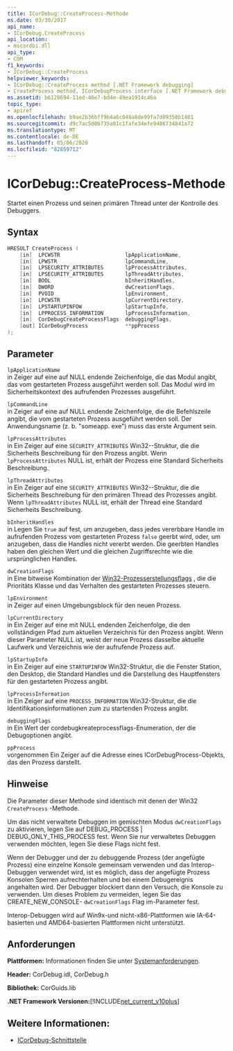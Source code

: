 ```yaml
---
title: ICorDebug::CreateProcess-Methode
ms.date: 03/30/2017
api_name:
- ICorDebug.CreateProcess
api_location:
- mscordbi.dll
api_type:
- COM
f1_keywords:
- ICorDebug::CreateProcess
helpviewer_keywords:
- ICorDebug::CreateProcess method [.NET Framework debugging]
- CreateProcess method, ICorDebugProcess interface [.NET Framework debugging]
ms.assetid: b6128694-11ed-46e7-bd4e-49ea1914c46a
topic_type:
- apiref
ms.openlocfilehash: b9ae2b36bff9b4a6c048a8de99fa7d09350b1401
ms.sourcegitcommit: d9c7ac5d06735a01c1fafe34efe9486734841a72
ms.translationtype: MT
ms.contentlocale: de-DE
ms.lasthandoff: 05/06/2020
ms.locfileid: "82859712"
---
```

# <a name="icordebugcreateprocess-method"></a>ICorDebug::CreateProcess-Methode
Startet einen Prozess und seinen primären Thread unter der Kontrolle des Debuggers.  
  
## <a name="syntax"></a>Syntax  
  
```cpp  
HRESULT CreateProcess (  
    [in]  LPCWSTR                     lpApplicationName,  
    [in]  LPWSTR                      lpCommandLine,  
    [in]  LPSECURITY_ATTRIBUTES       lpProcessAttributes,  
    [in]  LPSECURITY_ATTRIBUTES       lpThreadAttributes,  
    [in]  BOOL                        bInheritHandles,  
    [in]  DWORD                       dwCreationFlags,  
    [in]  PVOID                       lpEnvironment,  
    [in]  LPCWSTR                     lpCurrentDirectory,  
    [in]  LPSTARTUPINFOW              lpStartupInfo,  
    [in]  LPPROCESS_INFORMATION       lpProcessInformation,  
    [in]  CorDebugCreateProcessFlags  debuggingFlags,  
    [out] ICorDebugProcess            **ppProcess  
);  
```  
  
## <a name="parameters"></a>Parameter  
 `lpApplicationName`  
 in Zeiger auf eine auf NULL endende Zeichenfolge, die das Modul angibt, das vom gestarteten Prozess ausgeführt werden soll. Das Modul wird im Sicherheitskontext des aufrufenden Prozesses ausgeführt.  
  
 `lpCommandLine`  
 in Zeiger auf eine auf NULL endende Zeichenfolge, die die Befehlszeile angibt, die vom gestarteten Prozess ausgeführt werden soll. Der Anwendungsname (z. b. "someapp. exe") muss das erste Argument sein.  
  
 `lpProcessAttributes`  
 in Ein Zeiger auf eine `SECURITY_ATTRIBUTES` Win32--Struktur, die die Sicherheits Beschreibung für den Prozess angibt. Wenn `lpProcessAttributes` NULL ist, erhält der Prozess eine Standard Sicherheits Beschreibung.  
  
 `lpThreadAttributes`  
 in Ein Zeiger auf eine `SECURITY_ATTRIBUTES` Win32--Struktur, die die Sicherheits Beschreibung für den primären Thread des Prozesses angibt. Wenn `lpThreadAttributes` NULL ist, erhält der Thread eine Standard Sicherheits Beschreibung.  
  
 `bInheritHandles`  
 in Legen Sie `true` auf fest, um anzugeben, dass jedes vererbbare Handle im aufrufenden Prozess vom gestarteten Prozess `false` geerbt wird, oder, um anzugeben, dass die Handles nicht vererbt werden. Die geerbten Handles haben den gleichen Wert und die gleichen Zugriffsrechte wie die ursprünglichen Handles.  
  
 `dwCreationFlags`  
 in Eine bitweise Kombination der [Win32-Prozesserstellungsflags](/windows/win32/procthread/process-creation-flags) , die die Prioritäts Klasse und das Verhalten des gestarteten Prozesses steuern.  
  
 `lpEnvironment`  
 in Zeiger auf einen Umgebungsblock für den neuen Prozess.  
  
 `lpCurrentDirectory`  
 in Ein Zeiger auf eine mit NULL endenden Zeichenfolge, die den vollständigen Pfad zum aktuellen Verzeichnis für den Prozess angibt. Wenn dieser Parameter NULL ist, weist der neue Prozess dasselbe aktuelle Laufwerk und Verzeichnis wie der aufrufende Prozess auf.  
  
 `lpStartupInfo`  
 in Ein Zeiger auf eine `STARTUPINFOW` Win32-Struktur, die die Fenster Station, den Desktop, die Standard Handles und die Darstellung des Hauptfensters für den gestarteten Prozess angibt.  
  
 `lpProcessInformation`  
 in Ein Zeiger auf eine `PROCESS_INFORMATION` Win32-Struktur, die die Identifikationsinformationen zum zu startenden Prozess angibt.  
  
 `debuggingFlags`  
 in Ein Wert der cordebugkreateprocessflags-Enumeration, der die Debugoptionen angibt.  
  
 `ppProcess`  
 vorgenommen Ein Zeiger auf die Adresse eines ICorDebugProcess-Objekts, das den Prozess darstellt.  
  
## <a name="remarks"></a>Hinweise  
 Die Parameter dieser Methode sind identisch mit denen der Win32 `CreateProcess` -Methode.  
  
 Um das nicht verwaltete Debuggen im gemischten Modus `dwCreationFlags` zu aktivieren, legen Sie auf DEBUG_PROCESS &#124; DEBUG_ONLY_THIS_PROCESS fest. Wenn Sie nur verwaltetes Debuggen verwenden möchten, legen Sie diese Flags nicht fest.  
  
 Wenn der Debugger und der zu debuggende Prozess (der angefügte Prozess) eine einzelne Konsole gemeinsam verwenden und das Interop-Debuggen verwendet wird, ist es möglich, dass der angefügte Prozess Konsolen Sperren aufrechterhalten und bei einem Debugereignis angehalten wird. Der Debugger blockiert dann den Versuch, die Konsole zu verwenden. Um dieses Problem zu vermeiden, legen Sie das CREATE_NEW_CONSOLE- `dwCreationFlags` Flag im-Parameter fest.  
  
 Interop-Debuggen wird auf Win9x-und nicht-x86-Plattformen wie IA-64-basierten und AMD64-basierten Plattformen nicht unterstützt.  
  
## <a name="requirements"></a>Anforderungen  
 **Plattformen:** Informationen finden Sie unter [Systemanforderungen](../../get-started/system-requirements.md).  
  
 **Header:** CorDebug.idl, CorDebug.h  
  
 **Bibliothek:** CorGuids.lib  
  
 **.NET Framework Versionen:**[!INCLUDE[net_current_v10plus](../../../../includes/net-current-v10plus-md.md)]  
  
## <a name="see-also"></a>Weitere Informationen:

- [ICorDebug-Schnittstelle](icordebug-interface.md)
